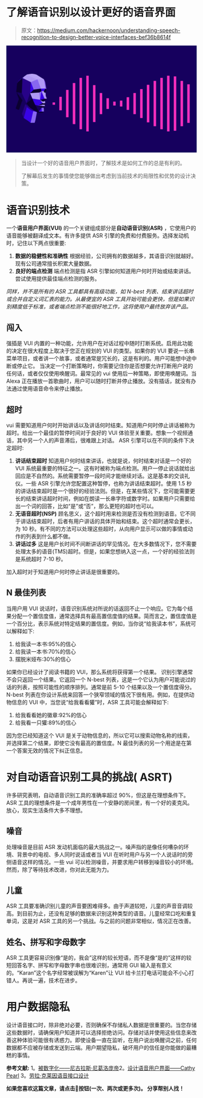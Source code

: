 # 了解语音识别以设计更好的语音界面

> 原文：<https://medium.com/hackernoon/understanding-speech-recognition-to-design-better-voice-interfaces-bef36b8614f>

![](img/04c116a78b90177704f77cc64ce0e3e4.png)

> 当设计一个好的语音用户界面时，了解技术是如何工作的总是有利的。
> 
> 了解幕后发生的事情使您能够做出考虑到当前技术的局限性和优势的设计决策。

# **语音识别技术**

一个**语音用户界面(VUI)** 的一个关键组成部分是**自动语音识别(ASR)** ，它使用户的语音能够被翻译成文本。有许多提供 ASR 引擎的免费和付费服务。选择发动机时，记住以下两点很重要:

1.  **数据的稳健性和准确性**
    根据经验，公司拥有的数据越多，其语音识别就越好。现有公司通常擅长积累大量数据。
2.  **良好的端点检测**
    端点检测是指 ASR 引擎如何知道用户何时开始或结束讲话。尝试使用提供最佳端点检测的服务。

*同样，并不是所有的 ASR 工具都具有高级功能，如 N-best 列表、结束讲话超时或合并自定义词汇表的能力。从最便宜的 ASR 工具开始可能会更快，但是如果识别精度低于标准，或者端点检测不能很好地工作，这将使用户最终放弃该产品。*

## **闯入**

强插是 VUI 内置的一种功能，允许用户在对话过程中随时打断系统。启用此功能的决定在很大程度上取决于您正在规划的 VUI 的类型。如果你的 VUI 要说一长串菜单项目，或者讲一个故事，或者通常是冗长的，这是有利的。用户可能想中途中断或停止它。
当决定一个打断策略时，你需要记住你是否想要允许打断用户说的任何话，或者仅仅使用唤醒词。最常见的 vui 使用后一种策略，即使用唤醒词。当 Alexa 正在播放一首歌曲时，用户可以随时打断并停止播放。没有插话，就没有办法通过使用语音命令来停止播放。

## **超时**

vui 需要知道用户何时开始讲话以及讲话何时结束。知道用户何时停止讲话被称为超时。给出一个最佳的暂停时间对于良好的 VUI 体验至关重要。想象一个视频通话，其中另一个人的声音滞后，很难跟上对话。
ASR 引擎可以在不同的条件下决定超时:

1.  **讲话结束超时**
    知道用户何时结束讲话，也就是说，何时结束对话是一个好的 VUI 系统最重要的特征之一。这有时被称为端点检测。用户一停止说话就给出回应是不自然的。系统需要暂停一段时间才能继续对话。这是基本的交谈礼仪。一些 ASR 引擎允许您配置这种暂停，也称为讲话结束超时。使用 1.5 秒的讲话结束超时是一个很好的经验法则。但是，在某些情况下，您可能需要更长的结束讲话超时时间，例如在朗读一长串字符或数字时。如果用户只需要给出一个词的回答，比如“是”或“否”，那么更短的超时也可以。
2.  **无语音超时(NSP)**
    顾名思义，这个超时用来检测是否没有检测到语音。它不同于讲话结束超时，后者有用户讲话的具体开始和结束。这个超时通常会更长，为 10 秒。有不同的方法可以处理这些超时，从向用户显示可以做的事情或动作的列表到什么都不做。
3.  **讲话过多**
    这是用户长时间不间断讲话的罕见情况。在大多数情况下，您不需要处理太多的语音(TMS)超时。但是，如果您想纳入这一点，一个好的经验法则是系统超时 7-10 秒。

加入超时对于知道用户何时停止讲话是很重要的。

## **N 最佳列表**

当用户用 VUI 说话时，语音识别系统对所说的话返回不止一个响应。它为每个结果分配一个置信度值，通常选择具有最高置信度值的结果。简而言之，置信度值是一个百分比，表示系统对特定结果的置信度。例如，当你说“给我读本书”，系统可以解释如下:

1.  给我读一本书:95%的信心
2.  给我读一本书:70%的信心
3.  摆脱米娅布:30%的信心

如果你已经设计了阅读书籍的 VUI，那么系统将获得第一个结果。
识别引擎通常不会只返回一个结果。它返回一个 N-best 列表，这是一个它认为用户可能说过的话的列表，按照可能性的顺序排列。通常是前 5-10 个结果以及一个置信度得分。N-best 列表在你设计系统来回答一个狭窄领域的情况下很有用。例如，在提供动物信息的 VUI 中，当您说“给我看看獾”时，ASR 工具可能会解释如下:

1.  给我看看她的徽章:92%的信心
2.  给我看一只獾:89%的信心

因为您已经知道这个 VUI 是关于动物信息的，所以它可以搜索动物名称的线索，并选择第二个结果，即使它没有最高的置信度。N 最佳列表的另一个用途是在第一个答案无效的情况下纠正信息。

# **对**自动语音识别工具的挑战( **ASRT)**

许多研究表明，自动语音识别工具的准确率超过 90%，但这是在理想条件下。ASR 工具的理想条件是一个成年男性在一个安静的房间里，有一个好的麦克风。放心，现实生活条件大多不理想。

## 噪音

处理噪音是目前 ASR 发动机面临的最大挑战之一。噪声指的是像任何嘈杂的环境、背景中的电视、多人同时说话或者当 VUI 在听时用户与另一个人说话时的旁侧语音这样的情况。一些 vui 可以检测噪音，并要求用户转移到噪音较小的环境。然而，除了等待技术改进，你对此无能为力。

## 儿童

ASR 工具要准确识别儿童的声音要困难得多。由于声道较短，儿童的声音音调较高。到目前为止，还没有足够的数据来识别这种类型的语音。儿童经常口吃和重复单词，这是对 ASR 工具的另一个挑战。与之前的问题非常相似，情况正在改善。

## 姓名、拼写和字母数字

ASR 工具更容易识别像“是的，我会”这样的较长短语，而不是像“是的”这样的较短回答名字、拼写和字母数字串也很难识别，通常用 GUI 输入是有意义的。“Karan”这个名字经常被误解为“Karen”让 VUI 给卡兰打电话可能会不小心打错人。再说一遍，技术在进步。

# **用户数据隐私**

设计语音接口时，除非绝对必要，否则确保不存储私人数据是很重要的。当您存储这些数据时，请确保用户知道并可以选择拒绝访问。存储对话并使用这些信息来改善这种体验可能很有诱惑力。即使设备一直在监听，在用户说出唤醒词之前，任何数据都不应被存储或发送到云端。用户期望隐私，破坏用户的信任是你能做的最糟糕的事情。

**参考文献:** 1。[被数字化——尼古拉斯·尼葛洛庞帝](https://amzn.to/2ulb0NC)2。[设计语音用户界面——Cathy Pearl](https://amzn.to/2zsXk95)
3。[劳拉·克莱因语音接口设计](https://amzn.to/2ujvB4Z)

**如果您喜欢这篇文章，请点击👏按钮(一次、两次或更多次)。
分享帮别人找！**